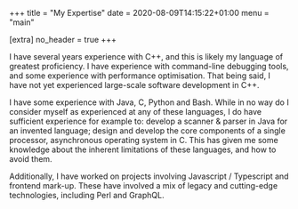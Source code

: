 +++
title = "My Expertise"
date = 2020-08-09T14:15:22+01:00
menu = "main"

[extra]
no_header = true
+++

I have several years experience with C++, and this is likely my language of
greatest proficiency. I have experience with command-line debugging tools, and
some experience with performance optimisation. That being said, I have not yet
experienced large-scale software development in C++.

I have some experience with Java, C, Python and Bash. While in no way do I
consider myself as experienced at any of these languages, I do have sufficient
experience for example to: develop a scanner & parser in Java for an invented
language; design and develop the core components of a single processor,
asynchronous operating system in C. This has given me some knowledge about
the inherent limitations of these languages, and how to avoid them.

Additionally, I have worked on projects involving Javascript / Typescript and
frontend mark-up. These have involved a mix of legacy and cutting-edge
technologies, including Perl and GraphQL.
